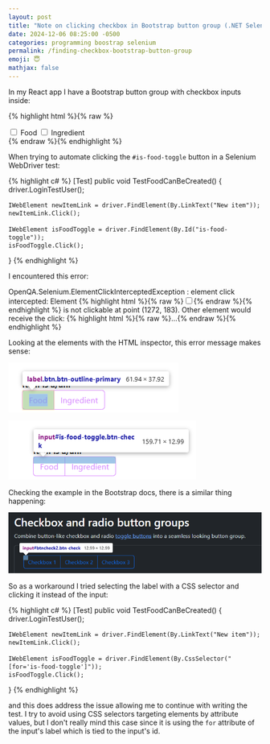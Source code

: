 ```yaml
---
layout: post
title: "Note on clicking checkbox in Bootstrap button group (.NET Selenium WebDriver)"
date: 2024-12-06 08:25:00 -0500
categories: programming boostrap selenium
permalink: /finding-checkbox-bootstrap-button-group
emoji: 😇
mathjax: false
---
```


In my React app I have a Bootstrap button group with checkbox inputs inside:

{% highlight html %}{% raw %}
<div class="btn-group" role="group">
    <input type="checkbox" class="btn-check" id="is-food-toggle" autocomplete="off" title="Food">
    <label class="btn btn-outline-primary" for="is-food-toggle">Food</label>
    <input type="checkbox" class="btn-check" id="is-ingredient-toggle" autocomplete="off" title="Ingredient">
    <label class="btn btn-outline-primary" for="is-ingredient-toggle">Ingredient</label>
</div>
{% endraw %}{% endhighlight %}

When trying to automate clicking the `#is-food-toggle` button in a Selenium WebDriver test:

{% highlight c# %}
[Test]
public void TestFoodCanBeCreated()
{
    driver.LoginTestUser();

    IWebElement newItemLink = driver.FindElement(By.LinkText("New item"));
    newItemLink.Click();

    IWebElement isFoodToggle = driver.FindElement(By.Id("is-food-toggle"));
    isFoodToggle.Click();
}
{% endhighlight %}

I encountered this error:

OpenQA.Selenium.ElementClickInterceptedException : element click intercepted: Element {% highlight html %}{% raw %}<input type="checkbox" class="btn-check" id="is-food-toggle" autocomplete="off" title="Food">{% endraw %}{% endhighlight %} is not clickable at point (1272, 183). Other element would receive the click: {% highlight html %}{% raw %}<label class="btn btn-outline-primary" for="is-ingredient-toggle">...</label>{% endraw %}{% endhighlight %}

Looking at the elements with the HTML inspector, this error message makes sense:

![Label for the Food button viewed with the HTML inspector](assets/screenshots/is-food-label.png)

![Food input checkbox viewed with the HTML inspector](assets/screenshots/is-food-input.png)

Checking the example in the Bootstrap docs, there is a similar thing happening:

![Bootstrap checkbox button group example](assets/screenshots/bootstrap-checkbox-btn-group.png)

So as a workaround I tried selecting the label with a CSS selector and clicking it instead of the input:

{% highlight c# %}
[Test]
public void TestFoodCanBeCreated()
{
    driver.LoginTestUser();

    IWebElement newItemLink = driver.FindElement(By.LinkText("New item"));
    newItemLink.Click();

    IWebElement isFoodToggle = driver.FindElement(By.CssSelector("[for='is-food-toggle']"));
    isFoodToggle.Click();
}
{% endhighlight %}

and this does address the issue allowing me to continue with writing the test. I try to avoid using CSS selectors targeting elements by attribute values, but I don't really mind this case since it is using the `for` attribute of the input's label which is tied to the input's id.
